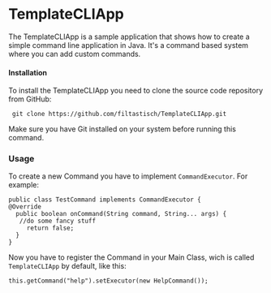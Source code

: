 
# TemplateCLIApp

The TemplateCLIApp is a sample application that shows how to create a simple command line application in Java. It's a command based system where you can add custom commands.

#### Installation
To install the TemplateCLIApp you need to clone the source code repository from GitHub:


     git clone https://github.com/filtastisch/TemplateCLIApp.git


Make sure you have Git installed on your system before running this command.

### Usage
To create a new Command you have to implement `CommandExecutor`.
For example:

    public class TestCommand implements CommandExecutor {   
    @Override  
      public boolean onCommand(String command, String... args) {
       //do some fancy stuff
         return false;
      }  
    }

Now you have to register the Command in your Main Class, wich is called `TemplateCLIApp` by default, like this:

    this.getCommand("help").setExecutor(new HelpCommand());

